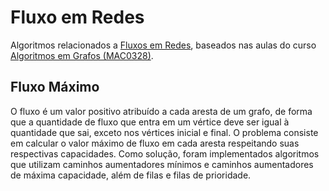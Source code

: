 # Fluxo em Redes

Algoritmos relacionados a [Fluxos em Redes](https://pt.wikipedia.org/wiki/Rede_de_fluxo), baseados nas aulas do curso [Algoritmos em Grafos (MAC0328)](https://www.ime.usp.br/~pf/algoritmos_para_grafos/).

## Fluxo Máximo

O fluxo é um valor positivo atribuído a cada aresta de um grafo, de forma que a quantidade de fluxo que entra em um vértice deve ser igual à quantidade que sai, exceto nos vértices inicial e final. O problema consiste em calcular o valor máximo de fluxo em cada aresta respeitando suas respectivas capacidades. Como solução, foram implementados algoritmos que utilizam caminhos aumentadores mínimos e caminhos aumentadores de máxima capacidade, além de filas e filas de prioridade.
